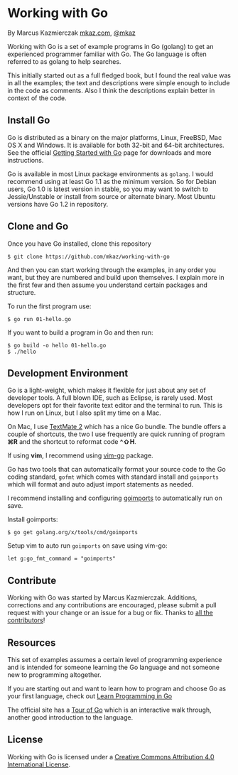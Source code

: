 
# Working with Go

By Marcus Kazmierczak [mkaz.com](http://mkaz.com/), [@mkaz](https://twitter.com/mkaz)

Working with Go is a set of example programs in Go (golang) to get an experienced programmer familiar with Go. The Go language is often referred to as golang to help searches.

This initially started out as a full fledged book, but I found the real value was in all the examples; the text and descriptions were simple enough to include in the code as comments. Also I think the descriptions explain better in context of the code.


## Install Go

Go is distributed as a binary on the major platforms, Linux, FreeBSD, Mac OS X and Windows. It is available for both 32-bit and 64-bit architectures. See the official [Getting Started with Go](http://golang.org/doc/install) page for downloads and more instructions.

Go is available in most Linux package environments as `golang`. I would recommend using at least Go 1.1 as the minimum version. So for Debian users, Go 1.0 is latest version in stable, so you may want to switch to Jessie/Unstable or install from source or alternate binary. Most Ubuntu versions have Go 1.2 in repository.


## Clone and Go

Once you have Go installed, clone this repository 

    $ git clone https://github.com/mkaz/working-with-go

And then you can start working through the examples, in any order you want, but they are numbered and build upon themselves. I explain more in the first few and then assume you understand certain packages and structure.

To run the first program use:

    $ go run 01-hello.go

If you want to build a program in Go and then run:

    $ go build -o hello 01-hello.go
    $ ./hello


## Development Environment

Go is a light-weight, which makes it flexible for just about any set of developer tools. A full blown IDE, such as Eclipse, is rarely used. Most developers opt for their favorite text editor and the terminal to run. This is how I run on Linux, but I also split my time on a Mac.

On Mac, I use [TextMate 2](http://macromates.com/download) which has a nice Go bundle. The bundle offers a couple of shortcuts, the two I use frequently are  quick running of program <b>&#8984;R</b> and the shortcut to reformat code <b>^&#8679;H</b>. 

If using <b>vim</b>, I recommend using <a
href="https://github.com/fatih/vim-go">vim-go</a> package. 

Go has two tools that can automatically format your source code to the Go
coding standard, `gofmt` which comes with standard install and `goimports`
which will format and auto adjust import statements as needed.

I recommend installing and configuring <a
href="https://godoc.org/golang.org/x/tools/cmd/goimports">goimports</a> to automatically run on save.

Install goimports:

    $ go get golang.org/x/tools/cmd/goimports


Setup vim to auto run `goimports` on save using vim-go:

    let g:go_fmt_command = "goimports"



## Contribute

Working with Go was started by Marcus Kazmierczak. Additions, corrections and any contributions are encouraged, please submit a pull request with your change or an issue for a bug or fix. Thanks to <a href="https://github.com/mkaz/working-with-go/graphs/contributors">all the contributors</a>!

## Resources

This set of examples assumes a certain level of programming experience and is intended for someone learning the Go language and not someone new to programming altogether.

If you are starting out and want to learn how to program and choose Go as your first language, check out [Learn Programming in Go](http://www.golang-book.com/)

The official site has a [Tour of Go](http://tour.golang.org/) which is an interactive walk through, another good introduction to the language.


## License

Working with Go is licensed under a <a rel="license" href="http://creativecommons.org/licenses/by/4.0/">Creative Commons Attribution 4.0 International License</a>. 

